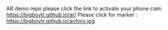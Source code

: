 AR demo repo
please click the link to activate your phone cam: https://bigboytr.github.io/ar/
Please click for marker : https://bigboytr.github.io/ar/hiro.jpg
